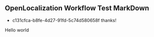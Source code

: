 ## OpenLocalization Workflow Test MarkDown
* c131cfca-b8fe-4d27-91fd-5c74d580658f 
thanks!

Hello world